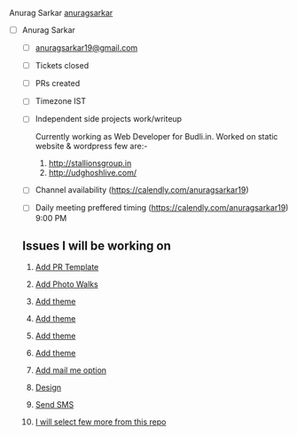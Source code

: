 Anurag Sarkar [anuragsarkar](https://github.com/anuragsarkar/Internship/new/intern)
- [ ] Anurag Sarkar

     - [ ] anuragsarkar19@gmail.com
     - [ ] Tickets closed
     - [ ] PRs created
     - [ ] Timezone
            IST
     - [ ] Independent side projects work/writeup
     
          Currently working as Web Developer for Budli.in. Worked on static website & wordpress few are:- 
          
          1. http://stallionsgroup.in
          2. http://udghoshlive.com/ 
                 
     - [ ] Channel availability 
            (https://calendly.com/anuragsarkar19)
     - [ ] Daily meeting preffered timing
            (https://calendly.com/anuragsarkar19) 9:00 PM
     
     ##  Issues I will be working on
            
    1. [Add PR Template](https://github.com/tapaswenipathak/Photography-Competitions/issues/8)
            
    2. [Add Photo Walks](https://github.com/tapaswenipathak/Photography-Competitions/issues/11)
            
    3. [Add theme](https://github.com/tapaswenipathak/Photography-Competitions/issues/6)
            
    4. [Add theme](https://github.com/tapaswenipathak/Research-Paper-Publications/issues/11)
            
    5. [Add theme](https://github.com/tapaswenipathak/Women-Communities/issues/22)
                      
    6. [Add theme](https://github.com/tapaswenipathak/Scholarships-STEM/issues/9)
            
    7. [Add mail me option](https://github.com/tapaswenipathak/Scholarships-STEM/issues/8)
            
    8. [Design](https://github.com/tapaswenipathak/Internship-project-tasks/issues/5)
            
    9. [Send SMS](https://github.com/tapaswenipathak/Internship-project-tasks/issues/3)
            
    10. [I will select few more from this repo](https://github.com/tapaswenipathak/Internship-project-tasks/issues) 
            
